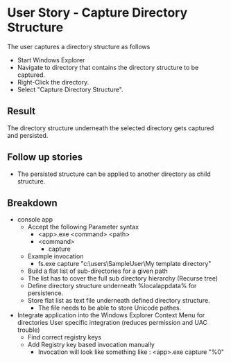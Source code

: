 # User Story - Capture Directory Structure

The user captures a directory structure as follows

* Start Windows Explorer
* Navigate to directory that contains the directory structure to be captured.
* Right-Click the directory.
* Select "Capture Directory Structure".
  
## Result

The directory structure underneath the selected directory gets captured and
persisted.

## Follow up stories

* The persisted structure can be applied to another directory as child structure.

## Breakdown

* console app
  * Accept the following Parameter syntax
    * \<app\>.exe \<command> \<path\>
    * \<command\>
      * capture
  * Example invocation
    * fs.exe capture "c:\users\SampleUser\My template directory\"
  * Build a flat list of sub-directories for a given path
  * The list has to cover the full sub directory hierarchy (Recurse tree)
  * Define directory structure underneath %localappdata% for persistence.
  * Store flat list as text file underneath defined directory structure.
    * The file needs to be able to store Unicode pathes.
* Integrate application into the Windows Explorer Context Menu for directories
  User specific integration (reduces permission and UAC trouble)
  * Find correct registry keys
  * Add Registry key based invocation manually
    * Invocation will look like something like : \<app\>.exe capture "%0"
